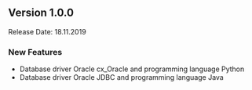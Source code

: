 ## Version 1.0.0

Release Date: 18.11.2019

### New Features

- Database driver Oracle cx_Oracle and programming language Python 
- Database driver Oracle JDBC and programming language Java 
